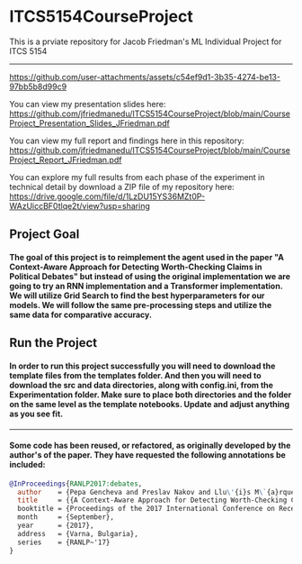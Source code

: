 # ITCS5154CourseProject
This is a prviate repository for Jacob Friedman's ML Individual Project for ITCS 5154

---
https://github.com/user-attachments/assets/c54ef9d1-3b35-4274-be13-97bb5b8d99c9

You can view my presentation slides here: https://github.com/jfriedmanedu/ITCS5154CourseProject/blob/main/CourseProject_Presentation_Slides_JFriedman.pdf

You can view my full report and findings here in this repository: https://github.com/jfriedmanedu/ITCS5154CourseProject/blob/main/CourseProject_Report_JFriedman.pdf

You can explore my full results from each phase of the experiment in technical detail by download a ZIP file of my repository here: https://drive.google.com/file/d/1LzDU15YS36MZt0P-WAzUiccBF0tlqe2t/view?usp=sharing

## Project Goal 
#### The goal of this project is to reimplement the agent used in the paper **"A Context-Aware Approach for Detecting Worth-Checking Claims in Political Debates"** but instead of using the original implementation we are going to try an RNN implementation and a Transformer implementation. We will utilize Grid Search to find the best hyperparameters for our models. We will follow the same pre-processing steps and utilize the same data for comparative accuracy.

## Run the Project
#### In order to run this project successfully you will need to download the template files from the templates folder. And then you will need to download the src and data directories, along with config.ini, from the Experimentation folder. Make sure to place both directories and the folder on the same level as the template notebooks. Update and adjust anything as you see fit.

---
#### Some code has been reused, or refactored, as originally developed by the author's of the paper. They have requested the following annotations be included:

```bib
@InProceedings{RANLP2017:debates,
  author    = {Pepa Gencheva and Preslav Nakov and Llu\'{i}s M\`{a}rquez and Alberto Barr\'on-Cede\~no and Ivan Koychev},
  title     = {{A Context-Aware Approach for Detecting Worth-Checking Claims in Political Debates},
  booktitle = {Proceedings of the 2017 International Conference on Recent Advances in Natural Language Processing},
  month     = {September},
  year      = {2017},
  address   = {Varna, Bulgaria},
  series    = {RANLP~'17}
}
```
